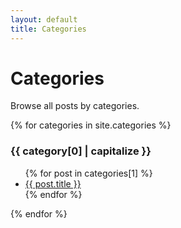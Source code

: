 ```yaml
---
layout: default
title: Categories
---
```


# Categories

Browse all posts by categories.

{% for categories in site.categories %}
  <h3>{{ category[0] | capitalize }}</h3>
  <ul>
    {% for post in categories[1] %}
      <li><a href="{{ post.url }}">{{ post.title }}</a></li>
    {% endfor %}
  </ul>
{% endfor %}